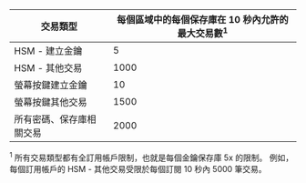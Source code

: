 
| 交易類型 | 每個區域中的每個保存庫在 10 秒內允許的最大交易數<sup>1</sup> |
| --- | --- |
| HSM - 建立金鑰 |5 |
| HSM - 其他交易 |1000 |
| 螢幕按鍵建立金鑰 |10 |
| 螢幕按鍵其他交易 |1500 |
| 所有密碼、保存庫相關交易 |2000 |

<sup>1</sup> 所有交易類型都有全訂用帳戶限制，也就是每個金鑰保存庫 5x 的限制。 例如，每個訂用帳戶的 HSM - 其他交易受限於每個訂閱 10 秒內 5000 筆交易。



<!--HONumber=Dec16_HO1-->


